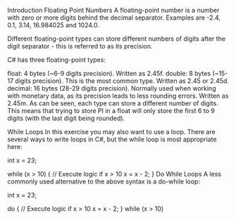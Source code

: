 Introduction
Floating Point Numbers
A floating-point number is a number with zero or more digits behind the decimal separator. Examples are -2.4, 0.1, 3.14, 16.984025 and 1024.0.

Different floating-point types can store different numbers of digits after the digit separator - this is referred to as its precision.

C# has three floating-point types:

float: 4 bytes (~6-9 digits precision). Written as 2.45f.
double: 8 bytes (~15-17 digits precision). This is the most common type. Written as 2.45 or 2.45d.
decimal: 16 bytes (28-29 digits precision). Normally used when working with monetary data, as its precision leads to less rounding errors. Written as 2.45m.
As can be seen, each type can store a different number of digits. This means that trying to store PI in a float will only store the first 6 to 9 digits (with the last digit being rounded).

While Loops
In this exercise you may also want to use a loop. There are several ways to write loops in C#, but the while loop is most appropriate here:

int x = 23;

while (x > 10)
{
    // Execute logic if x > 10
    x = x - 2;
}
Do While Loops
A less commonly used alternative to the above syntax is a do-while loop:

int x = 23;

do
{
    // Execute logic if x > 10
    x = x - 2;
} while (x > 10)
